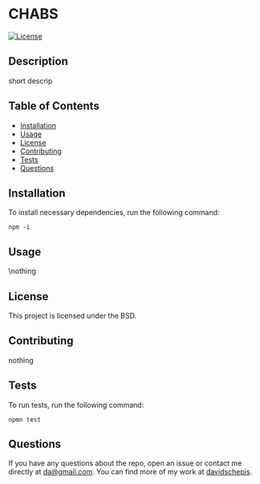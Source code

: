 # CHABS
[![License](https://img.shields.io/badge/License-BSD_3--Clause-blue.svg)](https://opensource.org/licenses/BSD-3-Clause)

## Description
short descrip

## Table of Contents

- [Installation](#installation)
- [Usage](#usage)
- [License](#license)
- [Contributing](#contributing)
- [Tests](#tests)
- [Questions](#questions)

 ## Installation
To install necessary dependencies, run the following command:

```
npm -i
```

 ## Usage
\nothing

 ## License
This project is licensed under the BSD.

 ## Contributing
nothing

 ## Tests
To run tests, run the following command:

```
npmn test
```

 ## Questions
If you have any questions about the repo, open an issue or contact me directly at [da@gmail.com](mailto:da@gmail.com).
You can find more of my work at [davidschepis](https://github.com/davidschepis).